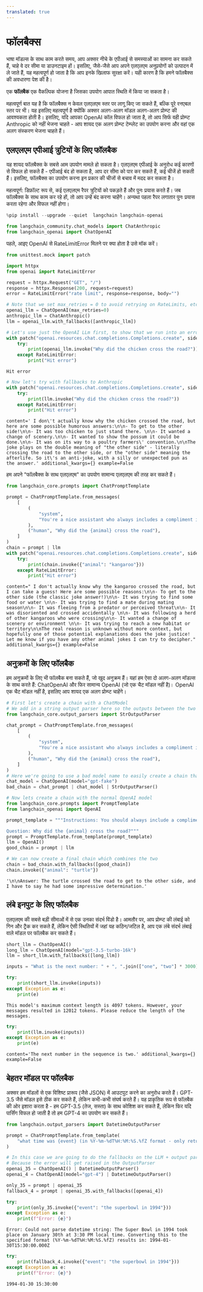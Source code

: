 ```yaml
---
translated: true
---
```


# फॉलबैक्स

भाषा मॉडल्स के साथ काम करते समय, आप अक्सर नीचे के एपीआई से समस्याओं का सामना कर सकते हैं, चाहे वे दर सीमा या डाउनटाइम हों। इसलिए, जैसे-जैसे आप अपने एलएलएम अनुप्रयोगों को उत्पादन में ले जाते हैं, यह महत्वपूर्ण हो जाता है कि आप इनके खिलाफ सुरक्षा करें। यही कारण है कि हमने फॉलबैक्स की अवधारणा पेश की है।

एक **फॉलबैक** एक वैकल्पिक योजना है जिसका उपयोग आपात स्थिति में किया जा सकता है।

महत्वपूर्ण बात यह है कि फॉलबैक्स न केवल एलएलएम स्तर पर लागू किए जा सकते हैं, बल्कि पूरे रनएबल स्तर पर भी। यह इसलिए महत्वपूर्ण है क्योंकि अक्सर अलग-अलग मॉडल अलग-अलग प्रोम्प्ट की आवश्यकता होती है। इसलिए, यदि आपका OpenAI कॉल विफल हो जाता है, तो आप सिर्फ वही प्रोम्प्ट Anthropic को नहीं भेजना चाहते - आप शायद एक अलग प्रोम्प्ट टेम्प्लेट का उपयोग करना और वहां एक अलग संस्करण भेजना चाहते हैं।

## एलएलएम एपीआई त्रुटियों के लिए फॉलबैक

यह शायद फॉलबैक्स के सबसे आम उपयोग मामले हो सकता है। एलएलएम एपीआई के अनुरोध कई कारणों से विफल हो सकते हैं - एपीआई बंद हो सकता है, आप दर सीमा को पार कर सकते हैं, कई चीजें हो सकती हैं। इसलिए, फॉलबैक्स का उपयोग करना इन प्रकार की चीजों से बचाव में मदद कर सकता है।

महत्वपूर्ण: डिफ़ॉल्ट रूप से, कई एलएलएम रैपर त्रुटियों को पकड़ते हैं और पुनः प्रयास करते हैं। जब फॉलबैक्स के साथ काम कर रहे हों, तो आप उन्हें बंद करना चाहेंगे। अन्यथा पहला रैपर लगातार पुनः प्रयास करता रहेगा और विफल नहीं होगा।

```python
%pip install --upgrade --quiet  langchain langchain-openai
```

```python
from langchain_community.chat_models import ChatAnthropic
from langchain_openai import ChatOpenAI
```

पहले, आइए OpenAI से RateLimitError मिलने पर क्या होता है उसे मॉक करें।

```python
from unittest.mock import patch

import httpx
from openai import RateLimitError

request = httpx.Request("GET", "/")
response = httpx.Response(200, request=request)
error = RateLimitError("rate limit", response=response, body="")
```

```python
# Note that we set max_retries = 0 to avoid retrying on RateLimits, etc
openai_llm = ChatOpenAI(max_retries=0)
anthropic_llm = ChatAnthropic()
llm = openai_llm.with_fallbacks([anthropic_llm])
```

```python
# Let's use just the OpenAI LLm first, to show that we run into an error
with patch("openai.resources.chat.completions.Completions.create", side_effect=error):
    try:
        print(openai_llm.invoke("Why did the chicken cross the road?"))
    except RateLimitError:
        print("Hit error")
```

```output
Hit error
```

```python
# Now let's try with fallbacks to Anthropic
with patch("openai.resources.chat.completions.Completions.create", side_effect=error):
    try:
        print(llm.invoke("Why did the chicken cross the road?"))
    except RateLimitError:
        print("Hit error")
```

```output
content=' I don\'t actually know why the chicken crossed the road, but here are some possible humorous answers:\n\n- To get to the other side!\n\n- It was too chicken to just stand there. \n\n- It wanted a change of scenery.\n\n- It wanted to show the possum it could be done.\n\n- It was on its way to a poultry farmers\' convention.\n\nThe joke plays on the double meaning of "the other side" - literally crossing the road to the other side, or the "other side" meaning the afterlife. So it\'s an anti-joke, with a silly or unexpected pun as the answer.' additional_kwargs={} example=False
```

हम अपने "फॉलबैक्स के साथ एलएलएम" का उपयोग सामान्य एलएलएम की तरह कर सकते हैं।

```python
from langchain_core.prompts import ChatPromptTemplate

prompt = ChatPromptTemplate.from_messages(
    [
        (
            "system",
            "You're a nice assistant who always includes a compliment in your response",
        ),
        ("human", "Why did the {animal} cross the road"),
    ]
)
chain = prompt | llm
with patch("openai.resources.chat.completions.Completions.create", side_effect=error):
    try:
        print(chain.invoke({"animal": "kangaroo"}))
    except RateLimitError:
        print("Hit error")
```

```output
content=" I don't actually know why the kangaroo crossed the road, but I can take a guess! Here are some possible reasons:\n\n- To get to the other side (the classic joke answer!)\n\n- It was trying to find some food or water \n\n- It was trying to find a mate during mating season\n\n- It was fleeing from a predator or perceived threat\n\n- It was disoriented and crossed accidentally \n\n- It was following a herd of other kangaroos who were crossing\n\n- It wanted a change of scenery or environment \n\n- It was trying to reach a new habitat or territory\n\nThe real reason is unknown without more context, but hopefully one of those potential explanations does the joke justice! Let me know if you have any other animal jokes I can try to decipher." additional_kwargs={} example=False
```

## अनुक्रमों के लिए फॉलबैक

हम अनुक्रमों के लिए भी फॉलबैक बना सकते हैं, जो खुद अनुक्रम हैं। यहां हम ऐसा दो अलग-अलग मॉडल्स के साथ करते हैं: ChatOpenAI और फिर सामान्य OpenAI (जो एक चैट मॉडल नहीं है)। OpenAI एक चैट मॉडल नहीं है, इसलिए आप शायद एक अलग प्रोम्प्ट चाहेंगे।

```python
# First let's create a chain with a ChatModel
# We add in a string output parser here so the outputs between the two are the same type
from langchain_core.output_parsers import StrOutputParser

chat_prompt = ChatPromptTemplate.from_messages(
    [
        (
            "system",
            "You're a nice assistant who always includes a compliment in your response",
        ),
        ("human", "Why did the {animal} cross the road"),
    ]
)
# Here we're going to use a bad model name to easily create a chain that will error
chat_model = ChatOpenAI(model="gpt-fake")
bad_chain = chat_prompt | chat_model | StrOutputParser()
```

```python
# Now lets create a chain with the normal OpenAI model
from langchain_core.prompts import PromptTemplate
from langchain_openai import OpenAI

prompt_template = """Instructions: You should always include a compliment in your response.

Question: Why did the {animal} cross the road?"""
prompt = PromptTemplate.from_template(prompt_template)
llm = OpenAI()
good_chain = prompt | llm
```

```python
# We can now create a final chain which combines the two
chain = bad_chain.with_fallbacks([good_chain])
chain.invoke({"animal": "turtle"})
```

```output
'\n\nAnswer: The turtle crossed the road to get to the other side, and I have to say he had some impressive determination.'
```

## लंबे इनपुट के लिए फॉलबैक

एलएलएम की सबसे बड़ी सीमाओं में से एक उनका संदर्भ विंडो है। आमतौर पर, आप प्रोम्प्ट की लंबाई को गिन और ट्रैक कर सकते हैं, लेकिन ऐसी स्थितियों में जहां यह कठिन/जटिल है, आप एक लंबे संदर्भ लंबाई वाले मॉडल पर फॉलबैक कर सकते हैं।

```python
short_llm = ChatOpenAI()
long_llm = ChatOpenAI(model="gpt-3.5-turbo-16k")
llm = short_llm.with_fallbacks([long_llm])
```

```python
inputs = "What is the next number: " + ", ".join(["one", "two"] * 3000)
```

```python
try:
    print(short_llm.invoke(inputs))
except Exception as e:
    print(e)
```

```output
This model's maximum context length is 4097 tokens. However, your messages resulted in 12012 tokens. Please reduce the length of the messages.
```

```python
try:
    print(llm.invoke(inputs))
except Exception as e:
    print(e)
```

```output
content='The next number in the sequence is two.' additional_kwargs={} example=False
```

## बेहतर मॉडल पर फॉलबैक

अक्सर हम मॉडलों से एक विशिष्ट प्रारूप (जैसे JSON) में आउटपुट करने का अनुरोध करते हैं। GPT-3.5 जैसे मॉडल इसे ठीक कर सकते हैं, लेकिन कभी-कभी संघर्ष करते हैं। यह प्राकृतिक रूप से फॉलबैक की ओर इशारा करता है - हम GPT-3.5 (तेज, सस्ता) के साथ कोशिश कर सकते हैं, लेकिन फिर यदि पार्सिंग विफल हो जाती है तो हम GPT-4 का उपयोग कर सकते हैं।

```python
from langchain.output_parsers import DatetimeOutputParser
```

```python
prompt = ChatPromptTemplate.from_template(
    "what time was {event} (in %Y-%m-%dT%H:%M:%S.%fZ format - only return this value)"
)
```

```python
# In this case we are going to do the fallbacks on the LLM + output parser level
# Because the error will get raised in the OutputParser
openai_35 = ChatOpenAI() | DatetimeOutputParser()
openai_4 = ChatOpenAI(model="gpt-4") | DatetimeOutputParser()
```

```python
only_35 = prompt | openai_35
fallback_4 = prompt | openai_35.with_fallbacks([openai_4])
```

```python
try:
    print(only_35.invoke({"event": "the superbowl in 1994"}))
except Exception as e:
    print(f"Error: {e}")
```

```output
Error: Could not parse datetime string: The Super Bowl in 1994 took place on January 30th at 3:30 PM local time. Converting this to the specified format (%Y-%m-%dT%H:%M:%S.%fZ) results in: 1994-01-30T15:30:00.000Z
```

```python
try:
    print(fallback_4.invoke({"event": "the superbowl in 1994"}))
except Exception as e:
    print(f"Error: {e}")
```

```output
1994-01-30 15:30:00
```
